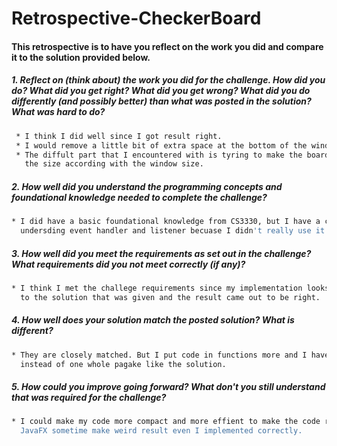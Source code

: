 # Retrospective-CheckerBoard

#### This retrospective is to have you reflect on the work you did and compare it to the solution provided below.

##### 1. Reflect on (think about) the work you did for the challenge. How did you do? What did you get right? What did you get wrong? What did you do differently (and possibly better) than what was posted in the solution? What was hard to do?
```sh
 * I think I did well since I got result right.
 * I would remove a little bit of extra space at the bottom of the window out. 
 * The diffult part that I encountered with is tyring to make the board changing 
   the size according with the window size.
```

##### 2. How well did you understand the programming concepts and foundational knowledge needed to complete the challenge?
```sh
* I did have a basic foundational knowledge from CS3330, but I have a challege about 
  undersding event handler and listener becuase I didn't really use it in the past.
```

##### 3. How well did you meet the requirements as set out in the challenge? What requirements did you not meet correctly (if any)?
```sh
* I think I met the challege requirements since my implementation looks pretty similar 
  to the solution that was given and the result came out to be right. 
```

##### 4. How well does your solution match the posted solution? What is different?
```sh
* They are closely matched. But I put code in functions more and I have 2 packages 
  instead of one whole pagake like the solution.
```

##### 5. How could you improve going forward? What don't you still understand that was required for the challenge?
```sh
* I could make my code more compact and more effient to make the code run faster and more resposive. I don't understand why the 
  JavaFX sometime make weird result even I implemented correctly. 
```
